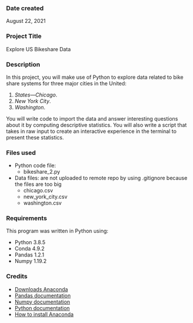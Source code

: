 
### Date created
August 22, 2021

### Project Title
Explore US Bikeshare Data

### Description
In this project, you will make use of Python to explore data related to bike share systems for three major cities 
in the United: 
1. _States—Chicago_. 
2. _New York City_. 
3. _Washington_. 

You will write code to import the data and answer interesting questions about it by computing descriptive statistics. 
You will also write a script that takes in raw input to create an interactive experience in the terminal to present these statistics.

### Files used
* Python code file:
	* bikeshare_2.py
* Data files: are not uploaded to remote repo by using .gitignore because the files are too big
	* chicago.csv
	* new_york_city.csv
	* washington.csv
	
### Requirements
This program was written in Python using:
* Python 3.8.5	
* Conda 4.9.2
* Pandas 1.2.1
* Numpy 1.19.2
### Credits
* [Downloads Anaconda](https://www.anaconda.com/products/individual#Downloads)
* [Pandas documentation](https://pandas.pydata.org/docs/)
* [Numpy documentation](https://numpy.org/doc/)
* [Python documentation](https://docs.python.org/3/)
* [How to install Anaconda](https://docs.anaconda.com/anaconda/install/index.html)

